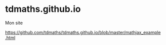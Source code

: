 # tdmaths.github.io
Mon site

https://github.com/tdmaths/tdmaths.github.io/blob/master/mathjax_example.html
